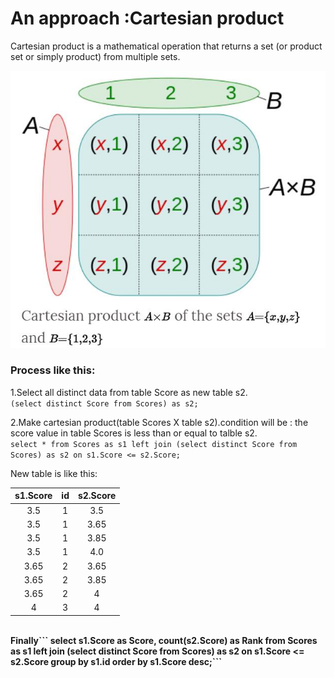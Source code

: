 # An approach :Cartesian product

Cartesian product is a mathematical operation that returns a set (or product set or simply product) from multiple sets. 


![cp](https://github.com/orionbearduo/Markdown_pic/blob/master/cp.jpg)


### Process like this:

1.Select all distinct data from table Score as new table s2.
<br>```(select distinct Score from Scores) as s2;```

2.Make cartesian product(table Scores X table s2).condition will be : the score value in table Scores is less than or equal to talble s2.
<br>```select * from Scores as s1 left join (select distinct Score from Scores) as s2 on s1.Score <= s2.Score;```

New table is like this:

|s1.Score |id |s2.Score|
| :-:| :-:  |:-:|
|3.5|	1	|3.5|
|3.5	|1|	3.65|
|3.5|	1	|3.85|
|3.5|	1	|4.0|
|3.65|	2	|3.65|
|3.65|	2	|3.85|
|3.65|	2	|4|
4	|3|	4|
<br>
<b>Finally```
select s1.Score as Score, count(s2.Score) as Rank from Scores as s1 left join (select distinct Score from Scores) as s2 on s1.Score <= s2.Score group by s1.id order by s1.Score desc;```
